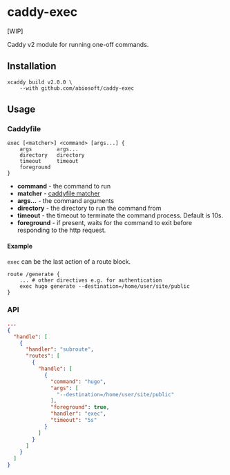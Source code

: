 # caddy-exec

[WIP] 

Caddy v2 module for running one-off commands.

## Installation

```
xcaddy build v2.0.0 \
    --with github.com/abiosoft/caddy-exec
```

## Usage 

### Caddyfile
```
exec [<matcher>] <command> [args...] {
    args        args...
    directory   directory
    timeout     timeout
    foreground
}
```
* **command** - the command to run
* **matcher** - [caddyfile matcher](https://caddyserver.com/docs/caddyfile/matchers) 
* **args...** - the command arguments
* **directory** - the directory to run the command from
* **timeout** - the timeout to terminate the command process. Default is 10s.
* **foreground** - if present, waits for the command to exit before responding to the http request.

#### Example

`exec` can be the last action of a route block.

```
route /generate {
    ... # other directives e.g. for authentication
    exec hugo generate --destination=/home/user/site/public
}
```

### API
```json
...
{
  "handle": [
    {
      "handler": "subroute",
      "routes": [
        {
          "handle": [
            {
              "command": "hugo",
              "args": [
                "--destination=/home/user/site/public"
              ],
              "foreground": true,
              "handler": "exec",
              "timeout": "5s"
            }
          ]
        }
      ]
    }
  ]
}
```
